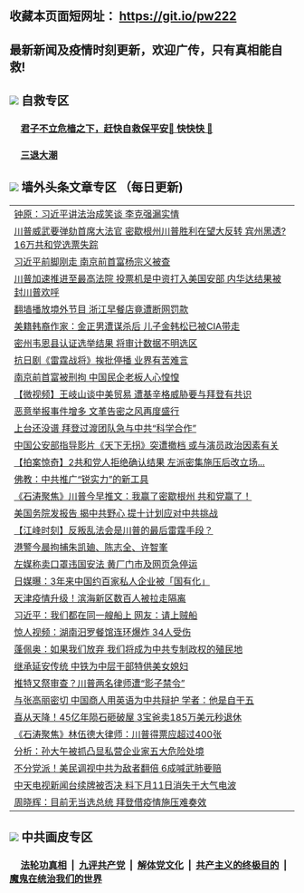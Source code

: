 ## 收藏本页面短网址： https://git.io/pw222
## 最新新闻及疫情时刻更新，欢迎广传，只有真相能自救! 



## <img src="https://img.icons8.com/cute-clipart/2x/circled-right.png">  自救专区

 ### &nbsp;&nbsp;&nbsp;&nbsp; [君子不立危樯之下，赶快自救保平安🍎 快快快 📩](https://github.com/pwgy/td/blob/master/README.md)
 
 ### &nbsp;&nbsp;&nbsp;&nbsp; [三退大潮](https://is.gd/fCPoKo) 
 
## <img src="https://img.icons8.com/cute-clipart/2x/circled-right.png"> 墙外头条文章专区 （每日更新)

<Table>
<tr><td colspan="2" align="left"><a href="https://wszadwau.xhuyd.press/?name=c1246858&key=encdeuyadochlaxz&from=pw2">钟原：习近平讲法治成笑谈 李克强漏实情</a></td></tr>
<tr><td colspan="2" align="left"><a href="https://wszadwau.xhuyd.press/?name=c1246879&key=encdeuyadochlaxz&from=pw2">川普威武要弹劾首席大法官 密歇根州川普胜利在望大反转 宾州黑透?16万共和党选票失踪</a></td></tr>
<tr><td colspan="2" align="left"><a href="https://wszadwau.xhuyd.press/?name=c1246817&key=encdeuyadochlaxz&from=pw2">习近平前脚刚走 南京前首富杨宗义被查</a></td></tr>
<tr><td colspan="2" align="left"><a href="https://wszadwau.xhuyd.press/?name=c1246846&key=encdeuyadochlaxz&from=pw2">川普加速推进至最高法院 投票机是中资打入美国安部 内华达结果被封川普欢呼</a></td></tr>
<tr><td colspan="2" align="left"><a href="https://wszadwau.xhuyd.press/?name=c1246884&key=encdeuyadochlaxz&from=pw2">翻墙播放境外节目 浙江早餐店竟遭断网罚款</a></td></tr>
<tr><td colspan="2" align="left"><a href="https://wszadwau.xhuyd.press/?name=c1246819&key=encdeuyadochlaxz&from=pw2">美籍韩裔作家：金正男遭谋杀后 儿子金韩松已被CIA带走</a></td></tr>
<tr><td colspan="2" align="left"><a href="https://wszadwau.xhuyd.press/?name=c1246885&key=encdeuyadochlaxz&from=pw2">密州韦恩县认证选举结果 将审计数据不明选区</a></td></tr>
<tr><td colspan="2" align="left"><a href="https://wszadwau.xhuyd.press/?name=c1246882&key=encdeuyadochlaxz&from=pw2">抗日剧《雷霆战将》挨批停播 业界有苦难言</a></td></tr>
<tr><td colspan="2" align="left"><a href="https://wszadwau.xhuyd.press/?name=c1246834&key=encdeuyadochlaxz&from=pw2">南京前首富被刑拘 中国民企老板人心惶惶</a></td></tr>
<tr><td colspan="2" align="left"><a href="https://wszadwau.xhuyd.press/?name=c1246890&key=encdeuyadochlaxz&from=pw2">【微视频】王岐山谈中美贸易 遭基辛格威胁要与拜登有共识</a></td></tr>
<tr><td colspan="2" align="left"><a href="https://wszadwau.xhuyd.press/?name=c1246853&key=encdeuyadochlaxz&from=pw2">恶意举报事件增多 文革告密之风再度盛行</a></td></tr>
<tr><td colspan="2" align="left"><a href="https://wszadwau.xhuyd.press/?name=c1246866&key=encdeuyadochlaxz&from=pw2">上台还没谱 拜登过渡团队急与中共“科学合作”</a></td></tr>
<tr><td colspan="2" align="left"><a href="https://wszadwau.xhuyd.press/?name=c1246844&key=encdeuyadochlaxz&from=pw2">中国公安部指导影片《天下无拐》突遭撤档 或与演员政治因素有关</a></td></tr>
<tr><td colspan="2" align="left"><a href="https://wszadwau.xhuyd.press/?name=c1246829&key=encdeuyadochlaxz&from=pw2">【拍案惊奇】2共和党人拒绝确认结果 左派密集施压后改立场...</a></td></tr>
<tr><td colspan="2" align="left"><a href="https://wszadwau.xhuyd.press/?name=c1246878&key=encdeuyadochlaxz&from=pw2">佛教：中共推广“锐实力”的新工具</a></td></tr>
<tr><td colspan="2" align="left"><a href="https://wszadwau.xhuyd.press/?name=c1246840&key=encdeuyadochlaxz&from=pw2">《石涛聚焦》川普今早推文：我赢了密歇根州 共和党赢了！</a></td></tr>
<tr><td colspan="2" align="left"><a href="https://wszadwau.xhuyd.press/?name=c1246864&key=encdeuyadochlaxz&from=pw2">美国务院发报告 揭中共野心 提十计划应对中共挑战</a></td></tr>
<tr><td colspan="2" align="left"><a href="https://wszadwau.xhuyd.press/?name=c1246830&key=encdeuyadochlaxz&from=pw2">【江峰时刻】反叛乱法会是川普的最后雷霆手段？</a></td></tr>
<tr><td colspan="2" align="left"><a href="https://wszadwau.xhuyd.press/?name=c1246865&key=encdeuyadochlaxz&from=pw2">港警今晨拘捕朱凯廸、陈志全、许智峯</a></td></tr>
<tr><td colspan="2" align="left"><a href="https://wszadwau.xhuyd.press/?name=c1246883&key=encdeuyadochlaxz&from=pw2">左媒称卖口罩违国安法 黄厂门市及网页急停运</a></td></tr>
<tr><td colspan="2" align="left"><a href="https://wszadwau.xhuyd.press/?name=c1246832&key=encdeuyadochlaxz&from=pw2">日媒曝：3年来中国约百家私人企业被「国有化」</a></td></tr>
<tr><td colspan="2" align="left"><a href="https://wszadwau.xhuyd.press/?name=c1246863&key=encdeuyadochlaxz&from=pw2">天津疫情升级！滨海新区数百人被拉走隔离</a></td></tr>
<tr><td colspan="2" align="left"><a href="https://wszadwau.xhuyd.press/?name=c1246860&key=encdeuyadochlaxz&from=pw2">习近平：我们都在同一艘船上 网友：请上贼船</a></td></tr>
<tr><td colspan="2" align="left"><a href="https://wszadwau.xhuyd.press/?name=c1246861&key=encdeuyadochlaxz&from=pw2">惊人视频：湖南汨罗餐馆连环爆炸 34人受伤</a></td></tr>
<tr><td colspan="2" align="left"><a href="https://wszadwau.xhuyd.press/?name=c1246850&key=encdeuyadochlaxz&from=pw2">蓬佩奥：如果我们放弃 我们将成为中共专制政权的殖民地</a></td></tr>
<tr><td colspan="2" align="left"><a href="https://wszadwau.xhuyd.press/?name=c1246889&key=encdeuyadochlaxz&from=pw2">继承延安传统 中铁为中层干部特供美女媳妇</a></td></tr>
<tr><td colspan="2" align="left"><a href="https://wszadwau.xhuyd.press/?name=c1246880&key=encdeuyadochlaxz&from=pw2">推特又祭审查？川普两名律师遭“影子禁令”</a></td></tr>
<tr><td colspan="2" align="left"><a href="https://wszadwau.xhuyd.press/?name=c1246862&key=encdeuyadochlaxz&from=pw2">与张高丽密切 中国商人用英语为中共辩护 学者：他是自干五</a></td></tr>
<tr><td colspan="2" align="left"><a href="https://wszadwau.xhuyd.press/?name=c1246896&key=encdeuyadochlaxz&from=pw2">喜从天降！45亿年陨石砸破屋 3宝爸卖185万美元秒退休</a></td></tr>
<tr><td colspan="2" align="left"><a href="https://wszadwau.xhuyd.press/?name=c1246839&key=encdeuyadochlaxz&from=pw2">《石涛聚焦》林伍德大律师：川普得票应超过400张</a></td></tr>
<tr><td colspan="2" align="left"><a href="https://wszadwau.xhuyd.press/?name=c1246849&key=encdeuyadochlaxz&from=pw2">分析：孙大午被抓凸显私营企业家五大危险处境</a></td></tr>
<tr><td colspan="2" align="left"><a href="https://wszadwau.xhuyd.press/?name=c1246831&key=encdeuyadochlaxz&from=pw2">不分党派！美民调视中共为敌者翻倍 6成喊武肺要赔</a></td></tr>
<tr><td colspan="2" align="left"><a href="https://wszadwau.xhuyd.press/?name=c1246842&key=encdeuyadochlaxz&from=pw2">中天电视新闻台续牌被否决 料下月11日消失于大气电波</a></td></tr>
<tr><td colspan="2" align="left"><a href="https://wszadwau.xhuyd.press/?name=c1246838&key=encdeuyadochlaxz&from=pw2">周晓辉：目前无当选总统 拜登借疫情施压难奏效</a></td></tr>

 </Table>

## <img src="https://img.icons8.com/cute-clipart/2x/circled-right.png"> 中共画皮专区


 ### &nbsp;&nbsp;&nbsp;&nbsp; [法轮功真相](https://github.com/begood0513/basic/blob/master/README.md) &nbsp;|&nbsp; [九评共产党](https://github.com/begood0513/9ping.md/blob/master/README.md) &nbsp;|&nbsp; [解体党文化](https://github.com/begood0513/jtdwh.md/blob/master/README.md)   &nbsp;|&nbsp; [共产主义的终极目的](https://github.com/begood0513/gczydzjmd.md/blob/master/README.md) &nbsp;|&nbsp; [魔鬼在统治我们的世界](https://github.com/begood0513/gczydzjmd.md/blob/master/README.md) 

